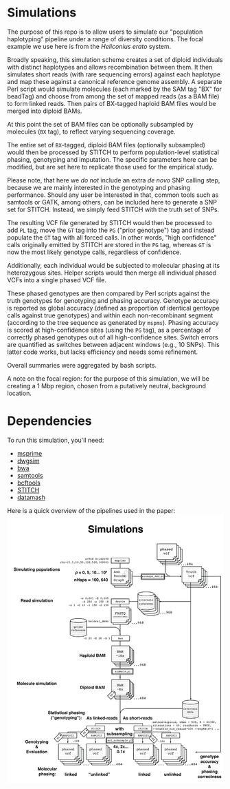# Simulations
The purpose of this repo is to allow users to simulate our "population haplotyping" pipeline under a range of diversity conditions.
The focal example we use here is from the *Heliconius erato* system. 

Broadly speaking, this simulation scheme creates a set of diploid individuals with distinct haplotypes and allows recombination between them. It then simulates short reads (with rare sequencing errors) against each haplotype and map these against a canonical reference genome assembly. A separate Perl script would simulate molecules (each marked by the SAM tag "BX" for beadTag) and choose from among the set of mapped reads (as a BAM file) to form linked reads. Then pairs of BX-tagged haploid BAM files would be merged into diploid BAMs. 

At this point the set of BAM files can be optionally subsampled by molecules (`BX` tag), to reflect varying sequencing coverage.

The entire set of `BX`-tagged, diploid BAM files (optionally subsampled) would then be processed by STITCH to perform population-level statistical phasing, genotyping and imputation. The specific parameters here can be modified, but are set here to replicate those used for the empirical study.

Please note, that here we *do not* include an extra *de novo* SNP calling step, because we are mainly interested in the genotyping and phasing performance. Should any user be interested in that, common tools such as samtools or GATK, among others, can be included here to generate a SNP set for STITCH. Instead, we simply feed STITCH with the truth set of SNPs.

The resulting VCF file generated by STITCH would then be processed to add `PL` tag, move the `GT` tag into the `PG` ("prior genotype") tag and instead populate the `GT` tag with all forced calls. In other words, "high confidence" calls originally emitted by STITCH are stored in the `PG` tag, whereas `GT` is now the most likely genotype calls, regardless of confidence. 

Additionally, each individual would be subjected to molecular phasing at its heterozygous sites. Helper scripts would then merge all individual phased VCFs into a single phased VCF file.

These phased genotypes are then compared by Perl scripts against the truth genotypes for genotyping and phasing accuracy. Genotype accuracy is reported as global accuracy (defined as proportion of identical gentoype calls against true genotypes) and within each non-recombinant segment (according to the tree sequence as generated by `mspms`). Phasing accuracy is scored at high-confidence sites (using the `PG` tag), as a percentage of correctly phased genotypes out of all high-confidence sites. Switch errors are quantified as switches between adjacent windows (e.g., 10 SNPs). This latter code works, but lacks efficiency and needs some refinement. 

Overall summaries were aggregated by bash scripts.

A note on the focal region: for the purpose of this simulation, we will be creating a 1 Mbp region, chosen from a putatively neutral, background location.

# Dependencies
To run this simulation, you'll need:
- [msprime](http://https://github.com/tskit-dev/msprime)
- [dwgsim](https://github.com/nh13/DWGSIM)
- [bwa](https://github.com/lh3/bwa)
- [samtools](https://github.com/samtools/samtools)
- [bcftools](https://github.com/samtools/bcftools)
- [STITCH](https://github.com/rwdavies/STITCH)
- [datamash](https://www.gnu.org/software/datamash/)

Here is a quick overview of the pipelines used in the paper:
![Pipeline](Pipelines_simulations_1.png?raw=true "Simulation pipeline")

